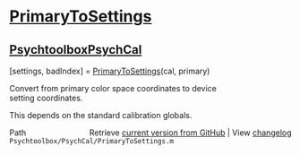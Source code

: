 # [PrimaryToSettings](PrimaryToSettings)
## [Psychtoolbox](Psychtoolbox)[PsychCal](PsychCal)

[settings, badIndex] = [PrimaryToSettings](PrimaryToSettings)(cal, primary)  
  
Convert from primary color space coordinates to device  
setting coordinates.  
  
This depends on the standard calibration globals.  




<div class="code_header" style="text-align:right;">
  <span style="float:left;">Path&nbsp;&nbsp;</span> <span class="counter">Retrieve <a href=
  "https://raw.github.com/Psychtoolbox-3/Psychtoolbox-3/beta/Psychtoolbox/PsychCal/PrimaryToSettings.m">current version from GitHub</a> | View <a href=
  "https://github.com/Psychtoolbox-3/Psychtoolbox-3/commits/beta/Psychtoolbox/PsychCal/PrimaryToSettings.m">changelog</a></span>
</div>
<div class="code">
  <code>Psychtoolbox/PsychCal/PrimaryToSettings.m</code>
</div>

